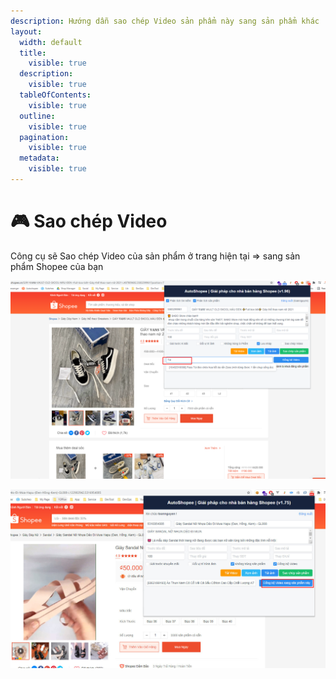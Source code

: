 ```yaml
---
description: Hướng dẫn sao chép Video sản phẩm này sang sản phẩm khác
layout:
  width: default
  title:
    visible: true
  description:
    visible: true
  tableOfContents:
    visible: true
  outline:
    visible: true
  pagination:
    visible: true
  metadata:
    visible: true
---
```


# 🎮 Sao chép Video

Công cụ sẽ Sao chép Video của sản phẩm ở trang hiện tại => sang sản phẩm Shopee của bạn

![Gõ và tìm sản phẩm muốn sao chép Video sang](<../../.gitbook/assets/image (117).png>)

![Nhấn đồng bộ sản phẩm](<../../.gitbook/assets/image (114).png>)
